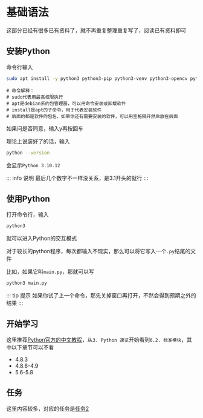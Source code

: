 # 基础语法
这部分已经有很多已有资料了，就不再重复整理重复写了，阅读已有资料即可  

## 安装Python
命令行输入

``` bash
sudo apt install -y python3 python3-pip python3-venv python3-opencv python-is-python3
```
```
# 命令解释：
# sudo代表用最高权限执行
# apt是debian系的包管理器，可以用命令安装或卸载软件
# install是apt的子命令，用于代表安装软件
# 后面的都是软件的包名，如果你还有需要安装的软件，可以用空格隔开然后放在后面
```

如果问是否同意，输入y再按回车

理论上说装好了的话，输入

``` bash
python --version
```

会显示`Python 3.10.12`

::: info 说明
最后几个数字不一样没关系，是3.1开头的就行
:::

## 使用Python
打开命令行，输入
``` bash
python3
```
就可以进入Python的交互模式

对于较长的python程序，每次都输入不现实，那么可以将它写入一个`.py`结尾的文件

比如，如果它叫`main.py`，那就可以写
``` bash
python3 main.py
```
::: tip 提示
如果你试了上一个命令，那先关掉窗口再打开，不然会得到预期之外的结果
:::

## 开始学习
这里推荐[Python官方的中文教程](https://docs.python.org/zh-cn/3/tutorial/introduction.html)，从`3. Python 速览`开始看到`6.2. 标准模块`，其中以下章节可以不看

- 4.8.3
- 4.8.6-4.9
- 5.6-5.8

## 任务
这里内容较多，对应的任务是[任务2](../tasks/2)
